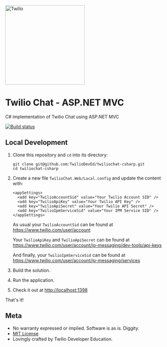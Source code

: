 <a href="https://www.twilio.com">
  <img src="https://static0.twilio.com/marketing/bundles/marketing/img/logos/wordmark-red.svg" alt="Twilio" width="250" />
</a>

# Twilio Chat - ASP.NET MVC

C# implementation of Twilio Chat using ASP.NET MVC

[![Build status](https://ci.appveyor.com/api/projects/status/e0h30vnonbjwyyhd/branch/master?svg=true)](https://ci.appveyor.com/project/TwilioDevEd/twiliochat-csharp/branch/master)

## Local Development

1. Clone this repository and `cd` into its directory:
   ```
   git clone git@github.com:TwilioDevEd/twiliochat-csharp.git
   cd twiliochat-csharp
   ```

1. Create a new file `TwilioChat.Web/Local.config` and update the content with:
   ```
   <appSettings>
     <add key="TwilioAccountSid" value="Your Twilio Account SID" />
     <add key="TwilioApiKey" value="Your Twilio API Key" />
     <add key="TwilioApiSecret" value="Your Twilio API Secret" />
     <add key="TwilioIpmServiceSid" value="Your IPM Service SID" />
   </appSettings>
   ```

   As usual your `TwilioAccountSid` can be found at https://www.twilio.com/user/account

   Your `TwilioApiKey` and `TwilioApiSecret` can be found at https://www.twilio.com/user/account/ip-messaging/dev-tools/api-keys

   And finally, your `TwilioIpmServiceSid` can be found at https://www.twilio.com/user/account/ip-messaging/services

1. Build the solution.

1. Run the application.

1. Check it out at [http://localhost:1398](http://localhost:1398)

That's it!

## Meta

* No warranty expressed or implied. Software is as is. Diggity.
* [MIT License](http://www.opensource.org/licenses/mit-license.html)
* Lovingly crafted by Twilio Developer Education.
